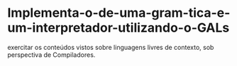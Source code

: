 # Implementa-o-de-uma-gram-tica-e-um-interpretador-utilizando-o-GALs
exercitar os conteúdos vistos sobre linguagens livres de contexto, sob perspectiva de Compiladores.

